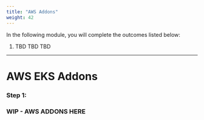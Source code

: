```yaml
---
title: "AWS Addons"
weight: 42
---
```


In the following module, you will complete the outcomes listed below:

1. TBD TBD TBD

---


# AWS EKS Addons

### Step 1:

### WIP - AWS ADDONS HERE ###
